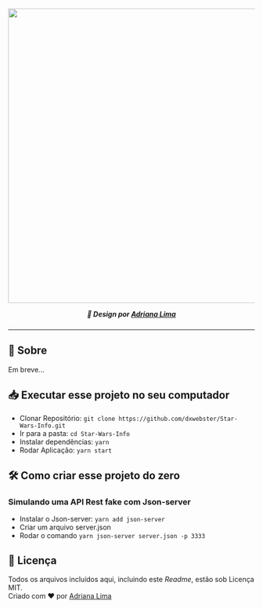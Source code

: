 <p align=center>

<h5 align=center>
<img src="readme/Capa.png" width=600><br>

🎨 Design por [Adriana Lima](https://github.com/dxwebster)

</h5>

</p>

---

## 🔖 Sobre

Em breve...

## 📥 Executar esse projeto no seu computador

- Clonar Repositório: `git clone https://github.com/dxwebster/Star-Wars-Info.git`
- Ir para a pasta: `cd Star-Wars-Info`
- Instalar dependências: `yarn`
- Rodar Aplicação: `yarn start`

## 🛠 Como criar esse projeto do zero

### Simulando uma API Rest fake com Json-server

- Instalar o Json-server: `yarn add json-server`
- Criar um arquivo server.json
- Rodar o comando `yarn json-server server.json -p 3333`

## 📕 Licença

Todos os arquivos incluídos aqui, incluindo este _Readme_, estão sob Licença MIT.<br>
Criado com ❤ por [Adriana Lima](https://github.com/dxwebster)
